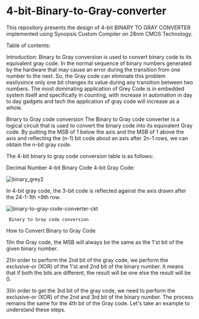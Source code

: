 # 4-bit-Binary-to-Gray-converter
This repository presents the design of 4-bit BINARY TO GRAY CONVERTER implemented using Synopsis Custom Compiler on 28nm CMOS Technology.

Table of contents:


Introduction: Binary to Gray conversion is used to convert binary code to its equivalent gray code. In the normal sequence of binary numbers generated by the hardware that may cause an error during the transition from one number to the next. So, the Gray code can eliminate this problem easilysince only one bit changes its value during any transition
between two numbers. The most dominating application of Grey Code is in embedded system itself and specifically in counting, with increase in automation in day to day gadgets
and tech the application of gray code will increase as a whole.


Binary to Gray code conversion
The Binary to Gray code converter is a logical circuit that is used to convert the binary code into its equivalent Gray code. By putting the MSB of 1 below the axis and the MSB of 1 above the axis and reflecting the (n-1) bit code about an axis after 2n-1 rows, we can obtain the n-bit gray code.

The 4-bit binary to gray code conversion table is as follows:

Decimal Number	4-bit Binary Code	4-bit Gray Code:

![binary_grey2](https://user-images.githubusercontent.com/100235259/155311681-38be9f41-85b3-4843-af50-96da6f6f1473.jpg)



In 4-bit gray code, the 3-bit code is reflected against the axis drawn after the 24-1-1th =8th row.

![binary-to-gray-code-converter-ckt](https://user-images.githubusercontent.com/100235259/155311927-7f023274-42e0-43ac-98ad-895c4b28f373.png)

     Binary to Gray code conversion

How to Convert Binary to Gray Code


1)In the Gray code, the MSB will always be the same as the 1'st bit of the given binary number.


2)In order to perform the 2nd bit of the gray code, we perform the exclusive-or (XOR) of the 1'st and 2nd bit of the binary number. It means that if both the bits are different, the result will be one else the result will be 0.


3)In order to get the 3rd bit of the gray code, we need to perform the exclusive-or (XOR) of the 2nd and 3rd bit of the binary number. The process remains the same for the 4th bit of the Gray code. Let's take an example to understand these steps.
